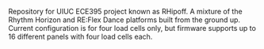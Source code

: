 Repository for UIUC ECE395 project known as RHipoff. A mixture of the Rhythm Horizon and RE:Flex Dance platforms built from the ground up.
Current configuration is for four load cells only, but firmware supports up to 16 different panels with four load cells each.
